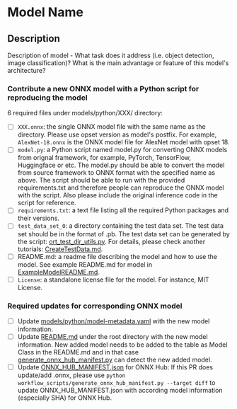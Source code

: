 # Model Name

## Description
Description of model - What task does it address (i.e. object detection, image classification)? What is the main advantage or feature of this model's architecture?

<!-- All ONNX models must pass the ONNX model checker before contribution. The snippet of code below can be used to perform the check. If any errors are encountered, it implies the check has failed.

```
import onnx
from onnx import checker
model_proto = onnx.load("path to .onnx file")
checker.check_model(model_proto, full_check=True)
```
-->

### Contribute a new ONNX model with a Python script for reproducing the model
6 required files under models/python/XXX/ directory:
- [ ] `XXX.onnx`: the single ONNX model file with the same name as the directory. Please use opset version as model's postfix. For example, `AlexNet-18.onnx` is the ONNX model file for AlexNet model with opset 18.
- [ ] `model.py`: a Python script named model.py for converting ONNX models from orignal framework, for example, PyTorch, TensorFlow, Huggingface or etc. The model.py should be able to convert the model from source framework to ONNX format with the specified name as above. The script should be able to run with the provided requirements.txt and therefore people can reproduce the ONNX model with the script. Also please include the original inference code in the script for reference.
- [ ] `requirements.txt`: a text file listing all the required Python packages and their versions.
- [ ] `test_data_set_0`: a directory containing the test data set. The test data set should be in the format of .pb. The test data set can be generated by the script: [ort_test_dir_utils.py](../workflow_scripts/ort_test_dir_utils.py). For details, please check another tutorials: [CreateTestData.md](../docs/CreateTestData.md).
- [ ] README.md: a readme file describing the model and how to use the model. See example README.md for model in [ExampleModelREADME.md](../docs/ExampleModelREADME.md).
- [ ] `License`: a standalone license file for the model. For instance, MIT License.

<!-- The ONNX file needs to pass onnx.checker with full_check and the test data set needs to be validated by onnxruntime from CI pipelines. Besides, the CI will run mlagility's benchit to test the model. -->

### Required updates for corresponding ONNX model
- [ ] Update [models/python/model-metadata.yaml](../models/python/model-metadata.yaml) with the new model information.
- [ ] Update [README.md](../README.md) under the root directory with the new model information. New added model needs to be added to the table as Model Class in the README.md and in that case [generate_onnx_hub_manifest.py](../workflow_scripts/generate_onnx_hub_manifest.py) can detect the new added model.
- [ ] Update [ONNX_HUB_MANIFEST.json](../ONNX_HUB_MANIFEST.json) for ONNX Hub: If this PR does update/add .onnx, please use `python workflow_scripts/generate_onnx_hub_manifest.py --target diff` to update ONNX_HUB_MANIFEST.json with according model information (especially SHA) for ONNX Hub.

<!-- 
Contribute a Gradio Demo to ONNX Organization on Hugging Face. See [ContributeGradio.md](../docs/ContributeGradio.md) for details.
-->
